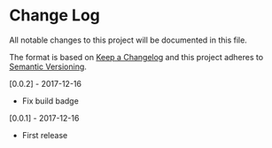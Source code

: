 # Change Log
All notable changes to this project will be documented in this file.

The format is based on [Keep a Changelog](http://keepachangelog.com/)
and this project adheres to [Semantic Versioning](http://semver.org/).

[0.0.2] - 2017-12-16
- Fix build badge

[0.0.1] - 2017-12-16
- First release